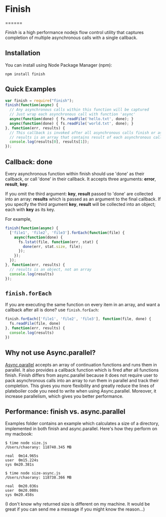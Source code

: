 # Finish
======

*Finish* is a high performance nodejs flow control utility that captures completion of multiple asynchronous calls with a single callback.

## Installation
You can install using Node Package Manager (npm):

    npm install finish

## Quick Examples
```javascript
var finish = require("finish");
finish(function(async) {
  // Any asynchronous calls within this function will be captured
  // Just wrap each asynchronous call with function 'async'
  async(function(done) { fs.readFile('hello.txt', done); }
  async(function(done) { fs.readFile('world.txt', done); }
}, function(err, results) {
  // This callback is invoked after all asynchronous calls finish or as soon as an error occurs
  // results is an array that contains result of each asynchronous call
  console.log(results[0], results[1]);
});
```

## Callback: done

Every asynchronous function within finish should use 'done' as their callback, or call 'done' in their callback. It accepts three arguments: __error__, __result__, __key__.

If you omit the third argument: __key__, __result__ passed to 'done' are collected into an array: __results__ which is passed as an argument to the final callback. If you specify the third argument __key__, __result__ will be collected into an object; each with __key__ as its key. 

For example,
```javascript
finish(function(async) { 
  ['file1', 'file2', 'file3'].forEach(function(file) {
    async(function(done) { 
      fs.lstat(file, function(err, stat) {
        done(err, stat.size, file);
      }); 
    });
  });
}, function(err, results) {
  // results is an object, not an array
  console.log(results)
});
```

## `finish.forEach`

If you are executing the same function on every item in an array, and want a callback after all is done? use `finish.forEach`:

```javascript
finish.forEach(['file1', 'file2', 'file3'], function(file, done) { 
  fs.readFile(file, done)
}, function(err, results) {
  console.log(results)
})
```

## Why not use Async.parallel?

[Async.parallel](http://github.com/caolan/async#parallel) accepts an array of continuation functions and runs them in parallel. It also provides a callback function which is fired after all functions finish. 
Finish differs from async.parallel because it does not require user to pack asynchronous calls into an array to run them in parallel and track their completion. This gives you more flexibility and greatly reduce the lines of plateboiler code you need to write when using Async.parallel.
Moreover, it increase parallelism, which gives you better performance.

## Performance: finish vs. async.parallel

Examples folder contains an example which calculates a size of a directory, implemented in both finish and async.parallel.
Here's how they perform on my macbook:

    $ time node size.js 
    /Users/chaorany: 118740.345 MB

    real  0m14.965s
    user  0m15.224s
    sys 0m20.381s
    
    $ time node size-async.js 
    /Users/chaorany: 118738.366 MB

    real  0m20.036s
    user  0m20.080s
    sys 0m20.458s

(I don't know why returned size is different on my machine. It would be great if you can send me a message if you might know the reason...)

